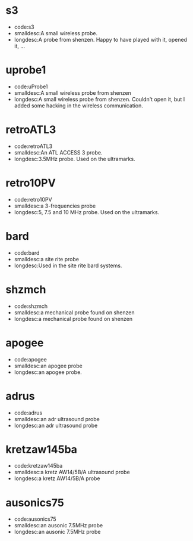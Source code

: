 # s3
* code:s3
* smalldesc:A small wireless probe.
* longdesc:A probe from shenzen. Happy to have played with it, opened it, ...

# uprobe1
* code:uProbe1
* smalldesc:A small wireless probe from shenzen
* longdesc:A small wireless probe from shenzen. Couldn't open it, but I added some hacking in the wireless communication.

# retroATL3
* code:retroATL3
* smalldesc:An ATL ACCESS 3 probe.
* longdesc:3.5MHz probe. Used on the ultramarks.

# retro10PV
* code:retro10PV
* smalldesc:a 3-frequencies probe
* longdesc:5, 7.5 and 10 MHz probe. Used on the ultramarks.

# bard
* code:bard
* smalldesc:a site rite probe
* longdesc:Used in the site rite bard systems.

# shzmch
* code:shzmch
* smalldesc:a mechanical probe found on shenzen
* longdesc:a mechanical probe found on shenzen

# apogee
* code:apogee
* smalldesc:an apogee probe
* longdesc:an apogee probe.

# adrus
* code:adrus
* smalldesc:an adr ultrasound probe
* longdesc:an adr ultrasound probe

# kretzaw145ba
* code:kretzaw145ba
* smalldesc:a kretz AW14/5B/A ultrasound probe
* longdesc:a kretz AW14/5B/A probe

# ausonics75
* code:ausonics75
* smalldesc:an ausonic 7.5MHz probe
* longdesc:an ausonic 7.5MHz probe

